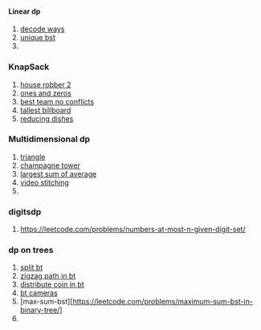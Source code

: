#### Linear dp

1. [decode ways](https://leetcode.com/problems/decode-ways/)
2. [unique bst](https://leetcode.com/problems/unique-binary-search-trees/)
3. 

### KnapSack
1. [house robber 2](https://leetcode.com/problems/house-robber-ii/)
2. [ones and zeros](https://leetcode.com/problems/ones-and-zeroes/)
3. [best team no conflicts](https://leetcode.com/problems/best-team-with-no-conflicts/)
4. [tallest billboard](https://leetcode.com/problems/tallest-billboard/)
5. [reducing dishes](https://leetcode.com/problems/reducing-dishes/)

### Multidimensional dp
1. [triangle](https://leetcode.com/problems/triangle/)
2. [champagne tower](https://leetcode.com/problems/champagne-tower/)
3. [largest sum of average](https://leetcode.com/problems/largest-sum-of-averages/)
4. [video stitching](https://leetcode.com/problems/video-stitching/)
5. 

### digitsdp
1. https://leetcode.com/problems/numbers-at-most-n-given-digit-set/

### dp on trees
1. [split bt](https://leetcode.com/problems/maximum-product-of-splitted-binary-tree/)
2. [zigzag path in bt](https://leetcode.com/problems/longest-zigzag-path-in-a-binary-tree/)
3. [distribute coin in bt](https://leetcode.com/problems/distribute-coins-in-binary-tree/)
4. [bt cameras](https://leetcode.com/problems/binary-tree-cameras/)
5. [max-sum-bst][https://leetcode.com/problems/maximum-sum-bst-in-binary-tree/]
6. 